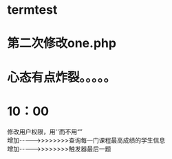 # termtest
# 第二次修改one.php
# 心态有点炸裂。。。。。
# 10：00
修改用户权限，用''而不用“”<br>
增加----->>>>>>>>查询每一门课程最高成绩的学生信息<br>
增加----->>>>>>>>触发器最后一题
